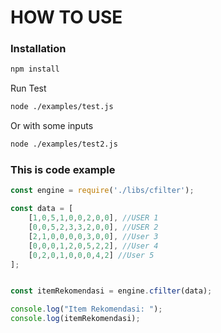 # HOW TO USE

### Installation
```bash
npm install
```
Run Test
```sh
node ./examples/test.js
```
Or with some inputs
```sh
node ./examples/test2.js
```

### This is code example
```javascript
const engine = require('./libs/cfilter');
```

```javascript
const data = [
    [1,0,5,1,0,0,2,0,0], //USER 1
    [0,0,5,2,3,3,2,0,0], //USER 2
    [2,1,0,0,0,0,3,0,0], //User 3
    [0,0,0,1,2,0,5,2,2], //User 4
    [0,2,0,1,0,0,0,4,2] //User 5
];


const itemRekomendasi = engine.cfilter(data);

console.log("Item Rekomendasi: ");
console.log(itemRekomendasi);
```